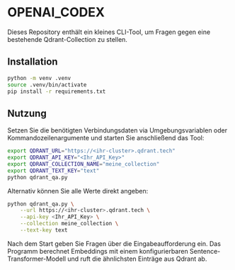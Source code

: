 # OPENAI_CODEX

Dieses Repository enthält ein kleines CLI-Tool, um Fragen gegen eine bestehende Qdrant-Collection zu stellen.

## Installation

```bash
python -m venv .venv
source .venv/bin/activate
pip install -r requirements.txt
```

## Nutzung

Setzen Sie die benötigten Verbindungsdaten via Umgebungsvariablen oder Kommandozeilenargumente und starten Sie anschließend das Tool:

```bash
export QDRANT_URL="https://<ihr-cluster>.qdrant.tech"
export QDRANT_API_KEY="<Ihr_API_Key>"
export QDRANT_COLLECTION_NAME="meine_collection"
export QDRANT_TEXT_KEY="text"
python qdrant_qa.py
```

Alternativ können Sie alle Werte direkt angeben:

```bash
python qdrant_qa.py \
    --url https://<ihr-cluster>.qdrant.tech \
    --api-key <Ihr_API_Key> \
    --collection meine_collection \
    --text-key text
```

Nach dem Start geben Sie Fragen über die Eingabeaufforderung ein. Das Programm berechnet Embeddings mit einem konfigurierbaren Sentence-Transformer-Modell und ruft die ähnlichsten Einträge aus Qdrant ab.
